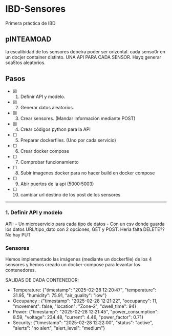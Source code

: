 # IBD-Sensores
Primera práctica de IBD

## plNTEAMOAD
la escalibidad de los sensores debeíra poder ser orizontal. 
cada senso0r en un docjer container distinto.
UNA API PARA CADA SENSOR. 
Hayq  generar sda5tos aleatorios.

## Pasos

- [x] 1. Definir API y modelo.
- [x] 2. Generar datos aleatorios.
- [x] 3. Crear sensores. (Mandar información mediante POST)
- [x] 4. Crear códigos python para la API
- [ ] 5. Preparar dockerfiles. (Uno por cada servicio)
- [ ] 6. Crear docker compose
- [ ] 7. Comprobar funcionamiento
- [ ] 8. Subir imagenes docker para no hacer build en docker compose
- [ ] 9. Abir puertos de la api (5000:5003) 
- [ ] 10. cambiar url destino de los post de los sensores

---

### 1. Definir API y modelo
API: 
    - Un microservicio para cada tipo de datos
        - Con un csv donde guarda los datos
URL/tipo_dato con 2 opciones, GET y POST. Hería falta DELETE?? No hay PUT


### Sensores
Hemos implementado las imágenes (mediante un dockerfile) de los 4 sensores y hemos creado un docker-compose para levantar los contenedores.

SALIDAS DE CADA CONTENEDOR:
  - Temperature: {"timestamp": "2025-02-28 12:20:47", "temperature": 31.95, "humidity": 75.91, "air_quality": "low"}
  - Occupancy : {"timestamp": "2025-02-28 12:21:22", "occupancy": 11, "movement": false, "location": "Zone-2", "dwell_time": 94}
  - Power: {"timestamp": "2025-02-28 12:21:45", "power_consumption": 8.59, "voltage": 234.48, "current": 4.46, "power_factor": 0.71}
  - Security: {"timestamp": "2025-02-28 12:22:00", "status": "active", "alerts": "no alert", "alert_level": "medium"}

